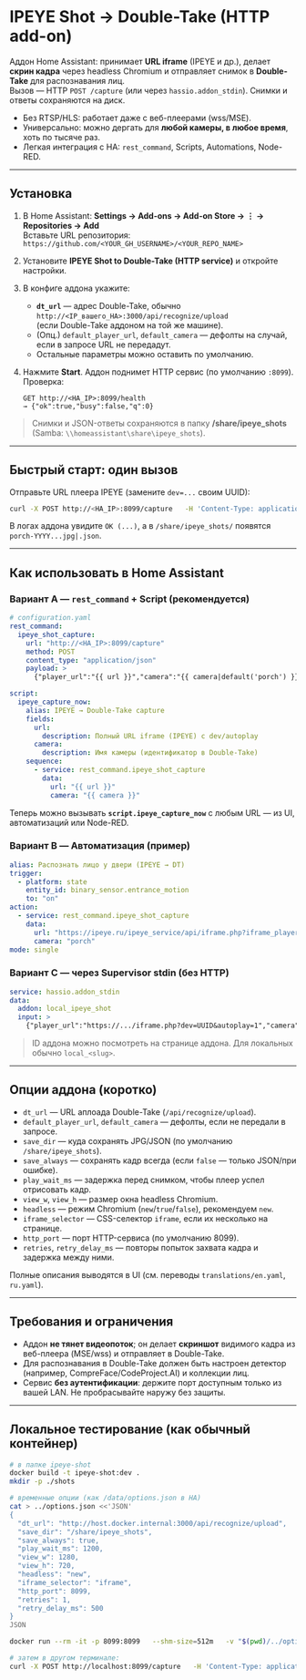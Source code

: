 # IPEYE Shot → Double-Take (HTTP add-on)

Аддон Home Assistant: принимает **URL iframe** (IPEYE и др.), делает **скрин кадра** через headless Chromium и отправляет снимок в **Double-Take** для распознавания лиц.  
Вызов — HTTP `POST /capture` (или через `hassio.addon_stdin`). Снимки и ответы сохраняются на диск.

- Без RTSP/HLS: работает даже с веб-плеерами (wss/MSE).
- Универсально: можно дергать для **любой камеры, в любое время**, хоть по тысяче раз.
- Легкая интеграция с HA: `rest_command`, Scripts, Automations, Node-RED.

---

## Установка

1) В Home Assistant: **Settings → Add-ons → Add-on Store → ⋮ → Repositories → Add**  
   Вставьте URL репозитория:  
   `https://github.com/<YOUR_GH_USERNAME>/<YOUR_REPO_NAME>`

2) Установите **IPEYE Shot to Double-Take (HTTP service)** и откройте настройки.

3) В конфиге аддона укажите:
   - **`dt_url`** — адрес Double-Take, обычно  
     `http://<IP_вашего_HA>:3000/api/recognize/upload`  
     (если Double-Take аддоном на той же машине).
   - (Опц.) `default_player_url`, `default_camera` — дефолты на случай, если в запросе URL не передадут.
   - Остальные параметры можно оставить по умолчанию.

4) Нажмите **Start**. Аддон поднимет HTTP сервис (по умолчанию `:8099`).  
   Проверка:  
   ```
   GET http://<HA_IP>:8099/health
   → {"ok":true,"busy":false,"q":0}
   ```

> Снимки и JSON-ответы сохраняются в папку **/share/ipeye_shots** (Samba: `\\homeassistant\share\ipeye_shots`).

---

## Быстрый старт: один вызов

Отправьте URL плеера IPEYE (замените `dev=...` своим UUID):

```bash
curl -X POST http://<HA_IP>:8099/capture   -H 'Content-Type: application/json'   -d '{"player_url":"https://ipeye.ru/ipeye_service/api/iframe.php?iframe_player=0&dev=DF1...&autoplay=1","camera":"porch"}'
```

В логах аддона увидите `OK (...)`, а в `/share/ipeye_shots/` появятся `porch-YYYY...jpg|.json`.

---

## Как использовать в Home Assistant

### Вариант A — `rest_command` + Script (рекомендуется)

```yaml
# configuration.yaml
rest_command:
  ipeye_shot_capture:
    url: "http://<HA_IP>:8099/capture"
    method: POST
    content_type: "application/json"
    payload: >
      {"player_url":"{{ url }}","camera":"{{ camera|default('porch') }}"}

script:
  ipeye_capture_now:
    alias: IPEYE → Double-Take capture
    fields:
      url:
        description: Полный URL iframe (IPEYE) с dev/autoplay
      camera:
        description: Имя камеры (идентификатор в Double-Take)
    sequence:
      - service: rest_command.ipeye_shot_capture
        data:
          url: "{{ url }}"
          camera: "{{ camera }}"
```

Теперь можно вызывать **`script.ipeye_capture_now`** с любым URL — из UI, автоматизаций или Node-RED.

### Вариант B — Автоматизация (пример)

```yaml
alias: Распознать лицо у двери (IPEYE → DT)
trigger:
  - platform: state
    entity_id: binary_sensor.entrance_motion
    to: "on"
action:
  - service: rest_command.ipeye_shot_capture
    data:
      url: "https://ipeye.ru/ipeye_service/api/iframe.php?iframe_player=0&dev={{ states('input_text.ipeye_uuid') }}&autoplay=1"
      camera: "porch"
mode: single
```

### Вариант C — через Supervisor stdin (без HTTP)

```yaml
service: hassio.addon_stdin
data:
  addon: local_ipeye_shot
  input: >
    {"player_url":"https://.../iframe.php?dev=UUID&autoplay=1","camera":"porch"}
```

> ID аддона можно посмотреть на странице аддона. Для локальных обычно `local_<slug>`.

---

## Опции аддона (коротко)

- `dt_url` — URL аплоада Double-Take (`/api/recognize/upload`).  
- `default_player_url`, `default_camera` — дефолты, если не передали в запросе.  
- `save_dir` — куда сохранять JPG/JSON (по умолчанию `/share/ipeye_shots`).  
- `save_always` — сохранять кадр всегда (если `false` — только JSON/при ошибке).  
- `play_wait_ms` — задержка перед снимком, чтобы плеер успел отрисовать кадр.  
- `view_w`, `view_h` — размер окна headless Chromium.  
- `headless` — режим Chromium (`new`/`true`/`false`), рекомендуем `new`.  
- `iframe_selector` — CSS-селектор `iframe`, если их несколько на странице.  
- `http_port` — порт HTTP-сервиса (по умолчанию 8099).  
- `retries`, `retry_delay_ms` — повторы попыток захвата кадра и задержка между ними.

Полные описания выводятся в UI (см. переводы `translations/en.yaml`, `ru.yaml`).

---

## Требования и ограничения

- Аддон **не тянет видеопоток**; он делает **скриншот** видимого кадра из веб-плеера (MSE/wss) и отправляет в Double-Take.  
- Для распознавания в Double-Take должен быть настроен детектор (например, CompreFace/CodeProject.AI) и коллекции лиц.  
- Сервис **без аутентификации**: держите порт доступным только из вашей LAN. Не пробрасывайте наружу без защиты.

---

## Локальное тестирование (как обычный контейнер)

```bash
# в папке ipeye-shot
docker build -t ipeye-shot:dev .
mkdir -p ./shots

# временные опции (как /data/options.json в HA)
cat > ../options.json <<'JSON'
{
  "dt_url": "http://host.docker.internal:3000/api/recognize/upload",
  "save_dir": "/share/ipeye_shots",
  "save_always": true,
  "play_wait_ms": 1200,
  "view_w": 1280,
  "view_h": 720,
  "headless": "new",
  "iframe_selector": "iframe",
  "http_port": 8099,
  "retries": 1,
  "retry_delay_ms": 500
}
JSON

docker run --rm -it -p 8099:8099   --shm-size=512m   -v "$(pwd)/../options.json:/data/options.json:ro"   -v "$(pwd)/shots:/share/ipeye_shots"   --add-host=host.docker.internal:host-gateway   ipeye-shot:dev

# затем в другом терминале:
curl -X POST http://localhost:8099/capture   -H 'Content-Type: application/json'   -d '{"player_url":"https://ipeye.ru/ipeye_service/api/iframe.php?iframe_player=0&dev=DF1...&autoplay=1","camera":"porch"}'
```
